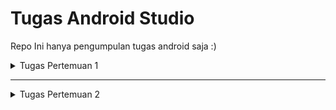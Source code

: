 # Tugas Android Studio

Repo Ini hanya pengumpulan tugas android saja :)

<details>
<summary>Tugas Pertemuan 1</summary>
<br/>
<img src="./media/P1.png" alt="Gambar Petemuan 1" width="200"/>
</details>

<hr />

<details>
<summary>Tugas Pertemuan 2</summary>
<br/>

<video controls="controls" width="800" height="600" name="Video Name">
  <source src="./media/P2.mov">
</video>

</details>
